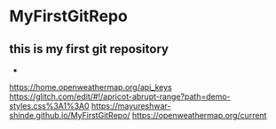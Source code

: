 # MyFirstGitRepo
this is my first git repository
-
-
https://home.openweathermap.org/api_keys
https://glitch.com/edit/#!/apricot-abrupt-range?path=demo-styles.css%3A1%3A0
https://mayureshwar-shinde.github.io/MyFirstGitRepo/
https://openweathermap.org/current
